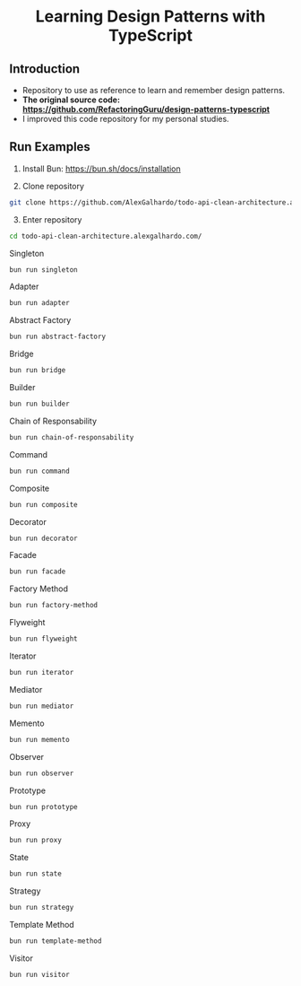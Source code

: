 <div align="center">
    <h1 align="center">Learning Design Patterns with TypeScript</h1>
</div>

## Introduction

- Repository to use as reference to learn and remember design patterns.
- **The original source code: <https://github.com/RefactoringGuru/design-patterns-typescript>**
- I improved this code repository for my personal studies.

## Run Examples

1. Install Bun: <https://bun.sh/docs/installation>

2. Clone repository
```bash
git clone https://github.com/AlexGalhardo/todo-api-clean-architecture.alexgalhardo.com
```

3. Enter repository
```bash
cd todo-api-clean-architecture.alexgalhardo.com/
```

Singleton
```bash
bun run singleton
```

Adapter
```bash
bun run adapter
```

Abstract Factory
```bash
bun run abstract-factory
```

Bridge
```bash
bun run bridge
```

Builder
```bash
bun run builder
```

Chain of Responsability
```bash
bun run chain-of-responsability
```

Command
```bash
bun run command
```

Composite
```bash
bun run composite
```

Decorator
```bash
bun run decorator
```

Facade
```bash
bun run facade
```

Factory Method
```bash
bun run factory-method
```

Flyweight
```bash
bun run flyweight
```

Iterator
```bash
bun run iterator
```

Mediator
```bash
bun run mediator
```

Memento
```bash
bun run memento
```

Observer
```bash
bun run observer
```

Prototype
```bash
bun run prototype
```

Proxy
```bash
bun run proxy
```

State
```bash
bun run state
```

Strategy
```bash
bun run strategy
```

Template Method
```bash
bun run template-method
```

Visitor
```bash
bun run visitor
```
